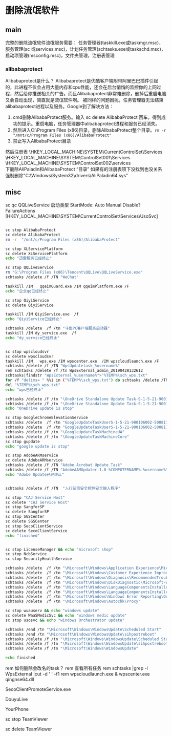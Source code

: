 # 删除流氓软件


## main

完整的删除流氓软件流氓服务需要： 任务管理器(taskkill.exe或taskmgr.msc)，服务管理(sc 或services.msc)，计划任务管理(schtasks.exe或taskschd.msc)，启动项管理(msconfig.msc)，文件夹管理，注册表管理


### alibabaprotect

Alibabaprotect是什么？
Alibabaprotect是优酷客户端附带阿里巴巴插件引起的，此进程不仅会占用大量内存和cpu性能，还会在后台悄悄的监控你的上网过程，然后给你推送相关的广告。而且Alibabaprotect非常难删除，删掉后重启电脑又会自动出现，简直就是流氓软件啊。
被同样的问题困扰，任务管理器无法结束alibabaprotect进程以及服务。Google到了解决方法：

1. cmd删除AlibabaProtect服务。输入 sc delete AlibabaProtect 回车，得到成功的提示。重启电脑，任务管理器中alibabaprotect进程和服务已经消失。
2. 然后进入C:\Program Files (x86)目录，删除AlibabaProtect整个目录。`rm -r  "/mnt/c/Program Files (x86)/AlibabaProtect"`
3. 禁止写入AlibabaProtect目录
 

然后注册表
\HKEY_LOCAL_MACHINE\SYSTEM\CurrentControlSet\Services\
\HKEY_LOCAL_MACHINE\SYSTEM\ControlSet001\Services\
\HKEY_LOCAL_MACHINE\SYSTEM\ControlSet002\services\
下删除AliPaladin和AlibabaProtect “目录”  如果有的注册表项下没找到也没关系
强制删除"C:\Windows\System32\drivers\AliPaladin64.sys"
## misc

sc qc QQLiveService
启动类型 StartMode: Auto Manual Disable?  
FailureActions
 [HKEY_LOCAL_MACHINE\SYSTEM\CurrentControlSet\Services\UsoSvc]

``` bash

sc stop AlibabaProtect
sc delete AlibabaProtect  
rm -r  "/mnt/c/Program Files (x86)/AlibabaProtect"

sc stop XLServicePlatform
sc delete XLServicePlatform
echo "迅雷服务已经终止"

sc stop QQLiveService
rm "G:\Program Files (x86)\Tencent\QQLive\QQLiveService.exe"
schtasks /delete /f /TN "WeChat" 

taskkill /IM   qqeimGuard.exe /IM qqeimPlatform.exe /F
echo "企业qq已经终止"

sc stop QiyiService
sc delete QiyiService

taskkill /IM QiyiService.exe  /f
echo "QiyiService已经终止"

schtasks /delete  /f /tn "斗鱼PC客户端服务启动器"
taskkill /IM dy_service.exe  /f
echo "dy_service已经终止"


sc stop wpscloudsvr
sc delete wpscloudsvr
taskkill /IM   wps.exe /IM wpscenter.exe  /IM wpscloudlaunch.exe /F
schtasks /delete /f /TN "WpsUpdatetask_%username%" 
rem schtasks /delete /f /tn WpsExternal_admin_20190428132612 
schtasks|findstr "WpsExternal_%username%">"%TEMP%\sch_wps.txt"
for /f "delims= " %%i in ("%TEMP%\sch_wps.txt") do schtasks /delete /TN %%i
del "%TEMP%\sch_wps.txt"
echo "wps已经终止"

schtasks /delete /f /tn "\OneDrive Standalone Update Task-S-1-5-21-900106002-500817109-700077563-1004"
schtasks /delete /f /tn "\OneDrive Standalone Update Task-S-1-5-21-900106002-500817109-700077563-1001"
echo "OneDrive update is stop"

sc stop GoogleChromeElevationService
schtasks /delete  /f /tn "GoogleUpdateTaskUserS-1-5-21-900106002-500817109-700077563-1001Core"
schtasks /delete  /f /tn "GoogleUpdateTaskUserS-1-5-21-900106002-500817109-700077563-1001UA"
schtasks /delete /f /tn "\GoogleUpdateTaskMachineUA"
schtasks /delete /f /tn "\GoogleUpdateTaskMachineCore"
sc stop gupdate 
echo "google update is stop"

sc stop AdobeARMservice
sc delete AdobeARMservice
schtasks /delete /f /TN "Adobe Acrobat Update Task"
schtasks /delete /f /TN "AdobeAAMUpdater-1.0-%COMPUTERNAME%-%username%"
echo "Adobe Update已经终止"


schtasks /delete /f /TN  "人行征信安全控件安全输入程序"

sc stop "CAJ Service Host"
sc delete "CAJ Service Host"
sc stop SangforSP
sc delete SangforSP
sc stop SGSCenter
sc delete SGSCenter
sc stop SecoClientService
sc delete SecoClientService
echo "finished"
```

``` bash

sc stop LicenseManager && echo "microsoft shop"
sc stop NcbService
sc stop SecurityHealthService 

schtasks /delete  /f /tn "\Microsoft\Windows\Application Experience\Microsoft Compatibility Appraiser"
schtasks /delete  /f /tn "\Microsoft\Windows\Customer Experience Improvement Program\Consolidator"
schtasks /delete  /f /tn "\Microsoft\Windows\Diagnosis\RecommendedTroubleshootingScanner"
schtasks /delete  /f /tn "\Microsoft\Windows\DiskDiagnostic\Microsoft-Windows-DiskDiagnosticDataCollector"
schtasks /delete  /f /tn "\Microsoft\Windows\LanguageComponentsInstaller\ReconcileLanguageResources"
schtasks /delete  /f /tn "\Microsoft\Windows\LanguageComponentsInstaller\Installation"
schtasks /delete  /f /tn "\Microsoft\Windows\Windows Error Reporting\QueueReporting"
schtasks /delete  /f /tn "\Microsoft\Windows\Autochk\Proxy"

sc stop wuauserv && echo "windows update"
sc delete WaaSMedicSvc && echo "windows medic update"
sc stop usosvc && echo "windows Orchestrator update"

schtasks /end /tn "\Microsoft\Windows\WindowsUpdate\Scheduled Start"
schtasks /end /tn "\Microsoft\Windows\WindowsUpdate\sihpostreboot"
schtasks /delete /f /tn "\Microsoft\Windows\WindowsUpdate\Scheduled Start"
schtasks /delete /f /tn "\Microsoft\Windows\WindowsUpdate\sihpostreboot"
schtasks /delete /f /tn "\Microsoft\Windows\WindowsUpdate"

echo finished

```


rem 如何删除会改名的task？
rem 查看所有任务
rem schtasks |grep -i WpsExternal |cut -d ' ' -f1
rem  wpscloudlaunch.exe & wpscenter.exe  qingnse64.dll

SecoClientPromoteService.exe

DouyuLive

YourPhone

sc stop TeamViewer

sc delete TeamViewer
